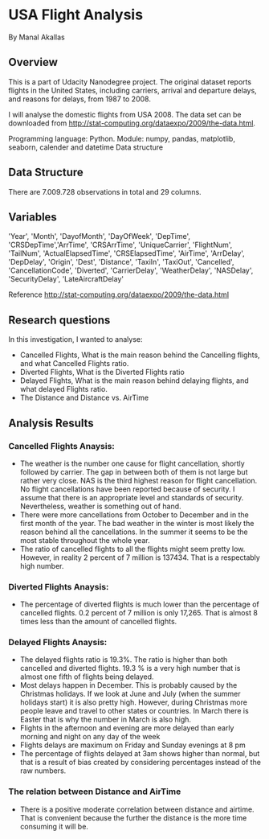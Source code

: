 # USA Flight Analysis
By Manal Akallas
## Overview </br>
 This is a part of Udacity Nanodegree project. The original dataset reports flights in the United States, including carriers, arrival and departure delays, and reasons for delays, from 1987 to 2008.

I will analyse the domestic flights from USA 2008. The data set can be downloaded from http://stat-computing.org/dataexpo/2009/the-data.html.

Programming language: Python. Module: numpy, pandas, matplotlib, seaborn, calender and datetime
Data structure

## Data Structure
There are 7.009.728 observations in total and 29 columns. 

## Variables
'Year', 'Month', 'DayofMonth', 'DayOfWeek', 'DepTime', 'CRSDepTime','ArrTime', 'CRSArrTime', 'UniqueCarrier', 'FlightNum', 'TailNum',
       'ActualElapsedTime', 'CRSElapsedTime', 'AirTime', 'ArrDelay',
       'DepDelay', 'Origin', 'Dest', 'Distance', 'TaxiIn', 'TaxiOut',
       'Cancelled', 'CancellationCode', 'Diverted', 'CarrierDelay',
       'WeatherDelay', 'NASDelay', 'SecurityDelay', 'LateAircraftDelay'

Reference http://stat-computing.org/dataexpo/2009/the-data.html

## Research questions

In this investigation, I wanted to analyse:
- Cancelled Flights, What is the main reason behind the Cancelling flights, and what Cancelled Flights ratio.
- Diverted Flights, What is the Diverted Flights ratio
- Delayed Flights, What is the main reason behind delaying flights, and what delayed Flights ratio.
- The Distance and Distance vs. AirTime

## Analysis Results
### Cancelled Flights Anaysis:
- The weather is the number one cause for flight cancellation, shortly followed by carrier. The gap in between both of them is not large but rather very close. NAS is the third highest reason for flight cancellation. No flight cancellations have been reported because of security. I assume that there is an appropriate level and standards of security. Nevertheless, weather is something out of hand.
- There were more cancellations from October to December and in the first month of the year. The bad weather in the winter is most likely the reason behind all the cancellations. In the summer it seems to be the most stable throughout the whole year.
- The ratio of cancelled flights to all the flights might seem pretty low. However, in reality 2 percent of 7 million is 137434. That is a respectably high number.

### Diverted Flights Anaysis:
- The percentage of diverted flights is much lower than the percentage of cancelled flights. 0.2 percent of 7 million is only 17,265. That is almost 8 times less than the amount of cancelled flights.

### Delayed Flights Anaysis:
- The delayed flights ratio is 19.3%. The ratio is higher than both cancelled and diverted flights. 19.3 % is a very high number that is almost one fifth of flights being delayed.
- Most delays happen in December. This is probably caused by the Christmas holidays. If we look at June and July (when the summer holidays start) it is also pretty high. However, during Christmas more people leave and travel to other states or countries. In March there is Easter that is why the number in March is also high.
- Flights in the afternoon and evening are more delayed than early morning and night on any day of the week
- Flights delays are maximum on Friday and Sunday evenings at 8 pm
- The percentage of flights delayed at 3am shows higher than normal, but that is a result of bias created by considering percentages instead of the raw numbers.

### The relation between Distance and AirTime
- There is a positive moderate correlation between distance and airtime. That is convenient because the further the distance is the more time consuming it will be.


